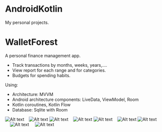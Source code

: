 # AndroidKotlin
My personal projects.
# WalletForest
A personal finance management app.
- Track transactions by months, weeks, years,....
- View report for each range and for categories.
- Budgets for spending habits.

Using:
- Architecture: MVVM
- Android architecture components: LiveData, ViewModel, Room
- Kotlin coroutines, Kotlin Flow
- Database: Sqlite with Room

![Alt text](anh/1.jpg)&nbsp;&nbsp;&nbsp;&nbsp;![Alt text](anh/2.jpg)
![Alt text](anh/3.jpg)&nbsp;&nbsp;&nbsp;&nbsp;![Alt text](anh/4.jpg)
![Alt text](anh/5.jpg)&nbsp;&nbsp;&nbsp;&nbsp;![Alt text](anh/6.jpg)
![Alt text](anh/8.jpg)&nbsp;&nbsp;&nbsp;&nbsp;![Alt text](anh/9.jpg)
&nbsp;&nbsp;&nbsp;&nbsp;![Alt text](anh/10.jpg)
